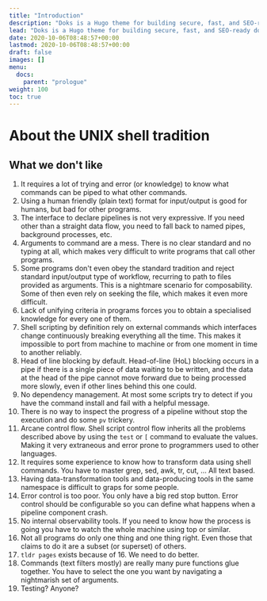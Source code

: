 ```yaml
---
title: "Introduction"
description: "Doks is a Hugo theme for building secure, fast, and SEO-ready documentation websites, which you can easily update and customize."
lead: "Doks is a Hugo theme for building secure, fast, and SEO-ready documentation websites, which you can easily update and customize."
date: 2020-10-06T08:48:57+00:00
lastmod: 2020-10-06T08:48:57+00:00
draft: false
images: []
menu:
  docs:
    parent: "prologue"
weight: 100
toc: true
---
```


# About the UNIX shell tradition

## What we don't like

1. It requires a lot of trying and error (or knowledge) to know what commands
   can be piped to what other commands.
2. Using a human friendly (plain text) format for input/output is good for
   humans, but bad for other programs.
3. The interface to declare pipelines is not very expressive.  If you need
   other than a straight data flow, you need to fall back to named pipes,
   background processes, etc.
4. Arguments to command are a mess.  There is no clear standard and no typing
   at all, which makes very difficult to write programs that call other
   programs.
5. Some programs don't even obey the standard tradition and reject standard
   input/output type of workflow, recurring to path to files provided as
   arguments.  This is a nightmare scenario for composability.  Some of then
   even rely on seeking the file, which makes it even more difficult.
6. Lack of unifying criteria in programs forces you to obtain a specialised
   knowledge for every one of them.
7. Shell scripting by definition rely on external commands which interfaces
   change continuously breaking everything all the time.  This makes it
   impossible to port from machine to machine or from one moment in time to
   another reliably.
8. Head of line blocking by default.  Head-of-line (HoL) blocking occurs in a
   pipe if there is a single piece of data waiting to be written,
   and the data at the head of the pipe cannot move forward due to
   being processed more slowly, even if other lines behind this one could.                     
9. No dependency management.  At most some scripts try to detect if you have
   the command install and fail with a helpful message.
10. There is no way to inspect the progress of a pipeline without stop the
    execution and do some `pv` trickery.
11. Arcane control flow.  Shell script control flow inherits all the problems
    described above by using the `test` or `[` command to evaluate the values.
    Making it very extraneous and error prone to programmers used to other
    languages.
12. It requires some experience to know how to transform data using shell
    commands.  You have to master grep, sed, awk, tr, cut, ... All text based.
13. Having data-transformation tools and data-producing tools in the same
    namespace is difficult to graps for some people.
14. Error control is too poor.  You only have a big red stop button.  Error
    control should be configurable so you can define what happens when a
    pipeline component crash.
15. No internal observability tools.  If you need to know how the process is
    going you have to watch the whole machine using top or similar.
16. Not all programs do only one thing and one thing right.  Even those that
    claims to do it are a subset (or superset) of others.
17. `tldr pages` exists because of 16.  We need to do better.
18. Commands (text filters mostly) are really many pure functions glue together.
    You have to select the one you want by navigating a nightmarish set of
    arguments.
19. Testing? Anyone?


